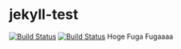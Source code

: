 # jekyll-test
[![Build Status](https://travis-ci.org/sasakii/jekyll-test.svg?branch=master)](https://travis-ci.org/sasakii/jekyll-test)
[![Build Status](https://travis-ci.org/sasakii/jekyll-test.svg?branch=gh-pages)](https://travis-ci.org/sasakii/jekyll-test)
Hoge
Fuga
Fugaaaa
